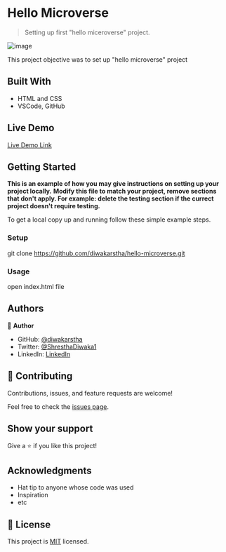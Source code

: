 # Hello Microverse
> Setting up first "hello miceroverse" project.

![image](https://user-images.githubusercontent.com/12495712/148043597-c6a72abe-64a9-4e2b-b776-6393348fac79.png)

This project objective was to set up "hello microverse" project 

## Built With

- HTML and CSS
- VSCode, GitHub

## Live Demo

[Live Demo Link](https://diwakarstha.github.io/hello-microverse/)


## Getting Started

**This is an example of how you may give instructions on setting up your project locally.**
**Modify this file to match your project, remove sections that don't apply. For example: delete the testing section if the currect project doesn't require testing.**


To get a local copy up and running follow these simple example steps.

### Setup
git clone https://github.com/diwakarstha/hello-microverse.git

### Usage
open index.html file

## Authors

👤 **Author**

- GitHub: [@diwakarstha](https://github.com/diwakarstha)
- Twitter: [@ShresthaDiwaka1](https://twitter.com/ShresthaDiwaka1)
- LinkedIn: [LinkedIn](https://linkedin.com/in/diwakarstha)



## 🤝 Contributing

Contributions, issues, and feature requests are welcome!

Feel free to check the [issues page](../../issues/).

## Show your support

Give a ⭐️ if you like this project!

## Acknowledgments

- Hat tip to anyone whose code was used
- Inspiration
- etc

## 📝 License

This project is [MIT](./MIT.md) licensed.

